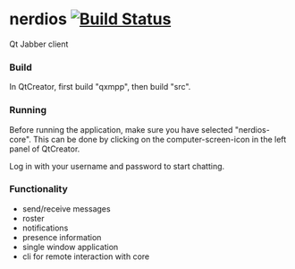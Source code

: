 # nerdios [![Build Status](https://travis-ci.org/nerdpol/nerdios.svg)](https://travis-ci.org/nerdpol/nerdios)
Qt Jabber client

### Build

In QtCreator, first build "qxmpp", then build "src".

### Running

Before running the application, make sure you have selected "nerdios-core".
This can be done by clicking on the computer-screen-icon in the left panel of QtCreator.

Log in with your username and password to start chatting.


### Functionality

* send/receive messages
* roster
* notifications
* presence information
* single window application
* cli for remote interaction with core

